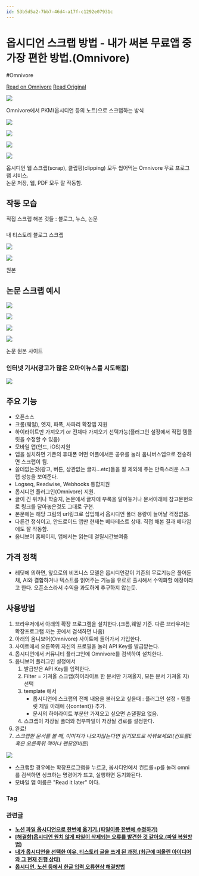 ```yaml
---
id: 53b5d5a2-7bb7-46d4-a17f-c1292e07931c
---
```


# 옵시디언 스크랩 방법 - 내가 써본 무료앱 중 가장 편한 방법.(Omnivore)
#Omnivore
 
[Read on Omnivore](https://omnivore.app/me/omnivore-18e91ba4b31)
[Read Original](https://s-ji.tistory.com/20)
 
![](https://proxy-prod.omnivore-image-cache.app/0x0,sDNiFn3Jyq4l0E-0XL7VBILlb1Dnu7a4D8b7F2F-tdyw/https://blog.kakaocdn.net/dn/b01TcH/btscPcImS77/G5KI6M4LeRs9FhZ8ah2k81/img.webp)

Omnivore에서 PKM(옵시디언 등의 노트)으로 스크랩하는 방식

![](https://proxy-prod.omnivore-image-cache.app/0x0,svmyRu6S35XlS-0Ra5zskQKWt1MVUhXS0r56FKZja3YM/https://blog.kakaocdn.net/dn/MPmiA/btscS6zFpvc/TJYPQydZ9GbWdVJ0ajxTg0/img.png)

![](https://proxy-prod.omnivore-image-cache.app/0x0,sxyHvv7cYZq3lI24hJhhwC1ujwsSaeZfizVDJOOgskGg/https://blog.kakaocdn.net/dn/KvbhN/btscPcn7bFo/mW1niAzjjEuI4VL0Rw1wCK/img.jpg)

![](https://proxy-prod.omnivore-image-cache.app/0x0,sRgvcbRSnFWvnBU-gP172HW2vgxloy-RoNm6oZswXlU0/https://blog.kakaocdn.net/dn/vQ1Gv/btscPTIKvBZ/bYrSPDI7YWuD7xp0hC3Vi1/img.jpg)

![](https://proxy-prod.omnivore-image-cache.app/0x0,sCbBHTg6ATyBIcZ_vSzo7FSwytrMyztF_MXAgpTg_y70/https://blog.kakaocdn.net/dn/cntpgh/btscQapXc9d/A8FLzUdfaKCVe3pYLzgSCk/img.jpg)

옵시디언 웹 스크랩(scrap), 클립핑(clipping) 모두 씹어먹는 Omnivore 무료 프로그램 서비스.  
논문 저장, 웹, PDF 모두 잘 작동함.

## 작동 모습

직접 스크랩 해본 것들 : 블로그, 뉴스, 논문

###   
내 티스토리 블로그 스크랩

![](https://proxy-prod.omnivore-image-cache.app/0x0,ssk6LDOz6yze8ZH-rjXozZo0e7sWPzUospWpbLSMmMZc/https://blog.kakaocdn.net/dn/bSZZrD/btscKGDbHIR/0inmmgDm0TMVWw7fIQ1l71/img.png)

![](https://proxy-prod.omnivore-image-cache.app/0x0,sz_SFrlHUFCAQN4epbaLHVbObjtena6i71d8ehnzcHNg/https://blog.kakaocdn.net/dn/cE2bPW/btscQn3FkKQ/XUhEcLBwH0Ft7ZFGNXjB61/img.png)

원본

## 논문 스크랩 예시

![](https://proxy-prod.omnivore-image-cache.app/0x0,sMT6dYZQ_Gpjg0Zs_hfOgEquTqU8yUCzOt1467CQImlI/https://blog.kakaocdn.net/dn/bwUDys/btscQog8GMU/62s0CHQ0vTBt2UBo0PwsZk/img.png)

![](https://proxy-prod.omnivore-image-cache.app/0x0,saEpXv7_6meK2e5Cv8Wjuikw4zdcTMa2kF81KWtjEZGU/https://blog.kakaocdn.net/dn/nZZJw/btscKGwvdjY/9k6sRrK1cRh07miuNGEgj1/img.png)

![](https://proxy-prod.omnivore-image-cache.app/0x0,snC7WNwKdU92QGQtfe8qyca9Swo0wIuQfSG263A25UEw/https://blog.kakaocdn.net/dn/OrXdx/btscNTCbaS1/qZGBk7TAKrvZZLkCJuPXp0/img.png)

![](https://proxy-prod.omnivore-image-cache.app/0x0,sH2QrlGSLV4DIrmm_CBFhd2ifznlBSN1woQKGj5jAoHA/https://blog.kakaocdn.net/dn/dDsTb6/btscSDxBP5B/70uizXAK4lB4VfnCLZyHbK/img.png)

논문 원본 사이트

### 인터넷 기사(광고가 많은 오마이뉴스를 시도해봄)

![](https://proxy-prod.omnivore-image-cache.app/0x0,sIJV0fNGXqn6v5yXVZVfmx441ipMbQ8XDvSCxpqGCngw/https://blog.kakaocdn.net/dn/bcuHMh/btscQPFxDVd/DoDihcwGl0FiKTZ9axrYG1/img.png)

## 주요 기능

* 오픈소스
* 크롬(웨일), 엣지, 파폭, 사파리 확장앱 지원
* 하이라이트만 가져오기 or 전체다 가져오기 선택가능(플러그인 설정에서 직접 템플릿을 수정할 수 있음)
* 모바일 앱(안드, iOS)지원
* 앱을 설치하면 기존의 휴대폰 어떤 어플에서든 공유를 눌러 옴니버스앱으로 전송하면 스크랩이 됨.
* 쓸데없는것(광고, 버튼, 상관없는 글자...etc)들을 잘 제외해 주는 만족스러운 스크랩 성능을 보여준다.
* Logseq, Readwise, Webhooks 통합지원
* 옵시디언 플러그인(Omnivore) 지원.
* 글이 긴 위키나 학술지, 논문에서 글자에 부록을 달아놓거나 문서아래에 참고문헌으로 링크를 달아놓은것도 그대로 구현.
* 본문에는 해당 그림의 url링크로 삽입해서 옵시디언 폴더 용량이 늘어날 걱정없음.
* 다른건 정식이고, 안드로이드 앱만 현재는 베타테스트 상태. 직접 해본 결과 베타임에도 잘 작동함.
* 옴니보어 홈페이지, 앱에서는 읽는데 걸릴시간보여줌

## 가격 정책

* 레딧에 의하면, 앞으로의 비즈니스 모델은 옵시디언같이 기존의 무료기능은 폴어둔 채, AI와 결합하거나 텍스트를 읽어주는 기능을 유료로 출시해서 수익화할 예정이라고 한다. 오픈소스라서 수익을 과도하게 추구하지 않는듯.

## 사용방법

1. 브라우저에서 아래의 확장 프로그램을 설치한다.(크롬,웨일 기준. 다른 브라우저는 확장프로그램 까는 곳에서 검색하면 나옴)
2. 아래의 옴니보어(Omnivore) 사이트에 들어가서 가입한다.
3. 사이트에서 오른쪽위 자신의 프로필을 눌러 API Key를 발급받는다.
4. 옵시디언에서 커뮤니티 플러그인에 Omnivore를 검색하여 설치한다.
5. 옴니보어 플러그인 설정에서  
   1. 발급받은 API Key를 입력한다.  
   2. Filter = 가져올 스크랩(하이라이트 한 문서만 가져올지, 모든 문서 가져올 지) 선택  
   3. template 에서  
         * 옵시디언에 스크랩의 전체 내용을 불러오고 싶을때 : 플러그인 설정 - 템플릿 제일 아래에 {{content}} 추가.  
         * 문서의 하이라이트 부분만 가져오고 싶으면 손댈필요 없음.  
   4. 스크랩이 저장될 폴더와 첨부파일이 저장될 경로를 설정한다.
6. 완료!
7. _스크랩한 문서를 볼 때, 이미지가 나오지않는다면 읽기모드로 바꿔보세요!(컨트롤E 혹은 오른쪽위 책이나 펜모양버튼)_

![](https://proxy-prod.omnivore-image-cache.app/0x0,sqaM5s4WVYp3zG-xRmb8kEligIas_tzPkkAyCIHMHaMo/https://blog.kakaocdn.net/dn/cefEQ8/btscPTP4fM4/74FkkwcpTebDSC9zQKI4A1/img.png)

* 스크랩할 경우에는 확장프로그램을 누르고, 옵시디언에서 컨트롤+p를 눌러 omni를 검색하면 싱크하는 명령어가 뜨고, 실행하면 동기화된다.
* 모바일 앱 이름은 "Read it later" 이다.

### Tag

### 관련글

* [ **노션 파일 옵시디언으로 한번에 옮기기.(파일이름 한번에 수정하기)** ](https://s-ji.tistory.com/21?category=1124171)
* [ **\[해결함\]옵시디언 원치 않게 파일이 삭제되는 오류를 발견한 것 같아요.(파일 복원방법)** ](https://s-ji.tistory.com/19?category=1124171)
* [ **내가 옵시디언을 선택한 이유, 티스토리 글을 쓰게 된 과정.(최근에 떠올린 아이디어와 그 현재 진행 상태)** ](https://s-ji.tistory.com/14?category=1124171)
* [ **옵시디언, 노션 등에서 한글 입력 오류현상 해결방법** ](https://s-ji.tistory.com/17?category=1124171)